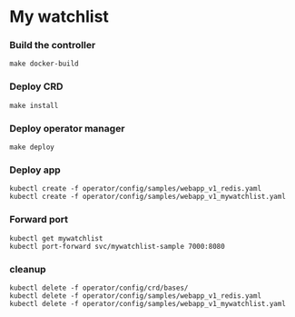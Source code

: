 # My watchlist

### Build the controller

```
make docker-build
```

### Deploy CRD

```
make install
```

### Deploy operator manager

```
make deploy
```

### Deploy app

```
kubectl create -f operator/config/samples/webapp_v1_redis.yaml
kubectl create -f operator/config/samples/webapp_v1_mywatchlist.yaml
```

### Forward port

```
kubectl get mywatchlist
kubectl port-forward svc/mywatchlist-sample 7000:8080
```

### cleanup

```
kubectl delete -f operator/config/crd/bases/
kubectl delete -f operator/config/samples/webapp_v1_redis.yaml
kubectl delete -f operator/config/samples/webapp_v1_mywatchlist.yaml
```
